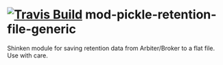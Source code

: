 <a href='https://travis-ci.org/shinken-monitoring/mod-pickle-retention-file-generic'><img src='https://api.travis-ci.org/shinken-monitoring/mod-pickle-retention-file-generic.svg?branch=master' alt='Travis Build'></a>
mod-pickle-retention-file-generic
=================================

Shinken module for saving retention data from Arbiter/Broker to a flat file. Use with care.

